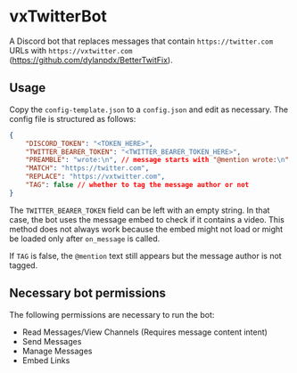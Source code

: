 # vxTwitterBot

A Discord bot that replaces messages that contain `https://twitter.com` URLs with `https://vxtwitter.com` (https://github.com/dylanpdx/BetterTwitFix).

## Usage

Copy the `config-template.json` to a `config.json` and edit as necessary.
The config file is structured as follows:

```json
{
    "DISCORD_TOKEN": "<TOKEN_HERE>",
    "TWITTER_BEARER_TOKEN": "<TWITTER_BEARER_TOKEN_HERE>",
    "PREAMBLE": "wrote:\n", // message starts with "@mention wrote:\n"
    "MATCH": "https://twitter.com",
    "REPLACE": "https://vxtwitter.com",
    "TAG": false // whether to tag the message author or not
}
```

The `TWITTER_BEARER_TOKEN` field can be left with an empty string.
In that case, the bot uses the message embed to check if it contains a video.
This method does not always work because the embed might not load or might be loaded only after `on_message` is called.

If `TAG` is false, the `@mention` text still appears but the message author is not tagged.

## Necessary bot permissions

The following permissions are necessary to run the bot:
* Read Messages/View Channels (Requires message content intent)
* Send Messages
* Manage Messages
* Embed Links
